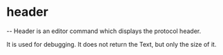 # header
--
Header is an editor command which displays the protocol header.

It is used for debugging. It does not return the Text, but only the size of it.
